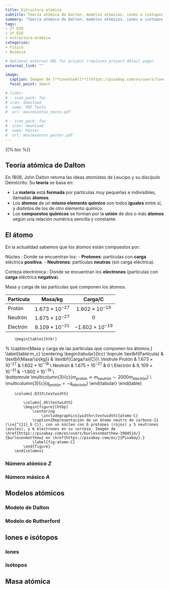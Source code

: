 ```yaml
---
title: Estructura atómica
subtitle: Teoría atómica de Dalton, modelos atómicos, iones e isótopos
summary: "Teoría atómica de Dalton, modelos atómicos, iones e isótopos."
tags:
- 2º ESO
- 3º ESO
- estructura-atómica
categories:
- Física
- Química

# Optional external URL for project (replaces project detail page).
external_link: ""

image:
  caption: Imagen de [**LoveYouAll**](https://pixabay.com/es/users/loveyouall-3307648/) en [Pixabay](https://pixabay.com/es/)
  focal_point: Smart

# links:
# - icon_pack: fas
# icon: download
#  name: PDF Texto
#  url: movimientos_texto.pdf
  
# - icon_pack: fas
#  icon: download
#  name: Póster
#  url: movimientos_poster.pdf  
---
```


{{% toc %}}

## Teoría atómica de Dalton
En 1808, John Dalton retoma las ideas *atomistas* de Leucipo y su discípulo Demócrito. Su **teoría** se basa en:

- La **materia** está **formada** por partículas muy pequeñas e indivisibles, llamadas **átomos**.
- Los **átomos** de un **mismo elemento químico** son todos **iguales** entre sí, y distintos de los de otro elemento químico.
- Los **compuestos químicos** se forman por la **unión** de dos o más **átomos** según una relación numérica sencilla y constante.

## El átomo
En la actualidad sabemos que los átomos están compuestos por:

Núcleo
: Donde se encuentran los: 
	- **Protones**: partículas con **carga** eléctrica **positiva**.
	- **Neutrones**: partículas **neutras** (sin carga eléctrica).

Corteza electrónica
: Donde se encuentran los **electrones** (partículas con **carga** eléctrica **negativa**).

Masa y carga de las partículas que componen los átomos.

| Partícula | Masa/kg | Carga/C |
| --- | :---: | :---: |
| Protón | $1.673\times 10^{-27}$ | $1.602\times 10^{-19}$ |
| Neutrón | $1.675\times 10^{-27}$ | $0$ |
| Electrón | $9.109\times 10^{-31}$ | $-1.602\times 10^{-19}$ |

		\begin{table}[htb!]
%			\caption{Masa y carga de las partículas que componen los átomos.}
			\label{table:m_c}
			\centering
			\begin{tabular}{lcc}
				\toprule
				\textbf{Partícula} & \textbf{Masa/\si{kg}} & \textbf{Carga/\si{C}}\\
				\midrule
				Protón & $1.673\times 10^{-27}$ & $1.602\times 10^{-19}$ \\
				Neutrón & $1.675\times 10^{-27}$ & 0 \\
				Electrón & $9,109\times 10^{-31}$ & $-1.602\times 10^{-19}$ \\								
				\bottomrule
				\multicolumn{3}{c}{$m_\text{protón}\simeq m_\text{neutrón}\sim 2000m_\text{electrón}$} \\
				\multicolumn{3}{c}{$q_\text{protón}=-q_\text{electrón}$}
			\end{tabular}
		\end{table}
		
		\column{.0333\textwidth}
	
			\column{.45\textwidth}
			\begin{figure}[htbp]
				\centering
					\includegraphics[width=\textwidth]{atomo-C}
				\caption{Representación de un átomo neutro de carbono-11 (\ce{^{11}_6 C}), con un núcleo con 6 protones (rojos) y 5 neutrones (azules), y 6 electrones en su corteza. Imagen de \href{https://pixabay.com/es/users/burlesonmatthew-3904514/}{burlesonmatthew} en \href{https://pixabay.com/es/}{Pixabay}.}
				\label{fig:atomo-C}
			\end{figure}
		\end{columns}	

### Número atómico $Z$
### Número másico $A$

## Modelos atómicos
### Modelo de Dalton
### Modelo de Rutherford

## Iones e isótopos
### Iones
### Isótopos

## Masa atómica